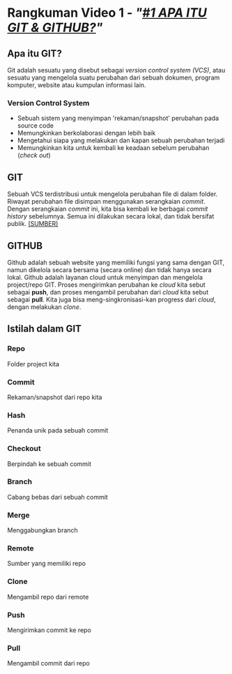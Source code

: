 # **Rangkuman Video 1 - *"[#1 APA ITU GIT & GITHUB?](https://www.youtube.com/watch?v=lTMZxWMjXQU&list=PLFIM0718LjIVknj6sgsSceMqlq242-jNf&index=1)"***
## **Apa itu GIT?**
Git adalah sesuatu yang disebut sebagai *version control system (VCS)*, atau sesuatu yang mengelola suatu perubahan dari sebuah dokumen, program komputer, website atau kumpulan informasi lain.
### **Version Control System**
- Sebuah sistem yang menyimpan 'rekaman/snapshot' perubahan pada source code
- Memungkinkan berkolaborasi dengan lebih baik
- Mengetahui siapa yang melakukan dan kapan sebuah perubahan terjadi
- Memungkinkan kita untuk kembali ke keadaan sebelum perubahan (*check out*)
## **GIT**
Sebuah VCS terdistribusi untuk mengelola perubahan file di dalam folder. Riwayat perubahan file disimpan menggunakan serangkaian *commit*. Dengan serangkaian *commit* ini, kita bisa kembali ke berbagai *commit history* sebelumnya. Semua ini dilakukan secara lokal, dan tidak bersifat publik. [(SUMBER)](https://en.wikipedia.org/wiki/git)
## **GITHUB**
Github adalah sebuah website yang memiliki fungsi yang sama dengan GIT, namun dikelola secara bersama (secara online) dan tidak hanya secara lokal. Github adalah layanan cloud untuk menyimpan dan mengelola project/repo GIT. Proses mengirimkan perubahan ke *cloud* kita sebut sebagai **push**, dan proses mengambil perubahan dari *cloud* kita sebut sebagai **pull**. Kita juga bisa meng-singkronisasi-kan progress dari *cloud*, dengan melakukan *clone*.

## **Istilah dalam GIT**
### **Repo**
Folder project kita
### **Commit**
Rekaman/snapshot dari repo kita
### **Hash**
Penanda unik pada sebuah commit
### **Checkout**
Berpindah ke sebuah commit
### **Branch**
Cabang bebas dari sebuah commit
### **Merge**
Menggabungkan branch
### **Remote**
Sumber yang memiliki repo
### **Clone**
Mengambil repo dari remote
### **Push**
Mengirimkan commit ke repo
### **Pull**
Mengambil commit dari repo
